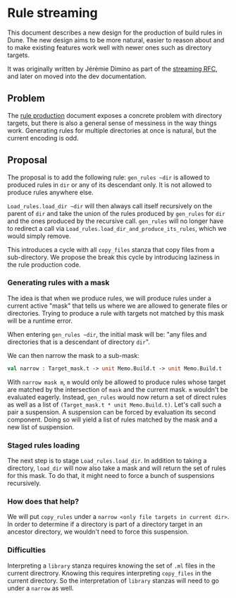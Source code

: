 # Rule streaming

This document describes a new design for the production of build rules
in Dune. The new design aims to be more natural, easier to reason
about and to make existing features work well with newer ones such as
directory targets.

It was originally written by Jérémie Dimino as part of the
[streaming RFC](https://github.com/ocaml/dune/pull/5251), and later on moved
into the dev documentation.


## Problem

The [rule production](./rule-production.md) document exposes a concrete problem
with directory targets, but there is also a general sense of messiness in the
way things work. Generating rules for multiple directories at once is
natural, but the current encoding is odd.

## Proposal

The proposal is to add the following rule: `gen_rules ~dir` is allowed
to produced rules in `dir` or any of its descendant only. It is not
allowed to produce rules anywhere else.

`Load_rules.load_dir ~dir` will then always call itself recursively on
the parent of `dir` and take the union of the rules produced by
`gen_rules` for `dir` and the ones produced by the recursive
call. `gen_rules` will no longer have to redirect a call via
`Load_rules.load_dir_and_produce_its_rules`, which we would simply
remove.

This introduces a cycle with all `copy_files` stanza that copy files
from a sub-directory. We propose the break this cycle by introducing
laziness in the rule production code.

### Generating rules with a mask

The idea is that when we produce rules, we will produce rules under
a current active "mask" that tells us where we are allowed to generate
files or directories.  Trying to produce a rule with targets not
matched by this mask will be a runtime error.

When entering `gen_rules ~dir`, the initial mask will be: "any files
and directories that is a descendant of directory `dir`".

We can then narrow the mask to a sub-mask:

```ocaml
val narrow : Target_mask.t -> unit Memo.Build.t -> unit Memo.Build.t
```

With `narrow mask m`, `m` would only be allowed to produce rules whose
target are matched by the intersection of `mask` and the current
mask. `m` wouldn't be evaluated eagerly. Instead, `gen_rules` would
now return a set of direct rules as well as a list of
`(Target_mask.t * unit Memo.Build.t)`. Let's call such a pair a
suspension. A suspension can be forced by evaluation its second
component. Doing so will yield a list of rules matched by the mask and
a new list of suspension.

### Staged rules loading

The next step is to stage `Load_rules.load_dir`. In addition to taking
a directory, `load_dir` will now also take a mask and will return the
set of rules for this mask. To do that, it might need to force a bunch of
suspensions recursively.


### How does that help?

We will put `copy_rules` under a `narrow <only file targets in current
dir>`. In order to determine if a directory is part of a directory
target in an ancestor directory, we wouldn't need to force this
suspension.

### Difficulties

Interpreting a `library` stanza requires knowing the set of `.ml`
files in the current directrory. Knowing this requires interpreting
`copy_files` in the current directory. So the interpretation of
`library` stanzas will need to go under a `narrow` as well.
